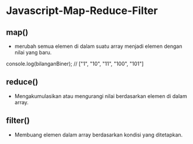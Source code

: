 # Javascript-Map-Reduce-Filter

## map()
- merubah semua elemen di dalam suatu array menjadi elemen dengan nilai yang baru.

console.log(bilanganBiner); // ["1", "10", "11", "100", "101"]
## reduce()
- Mengakumulasikan atau mengurangi nilai berdasarkan elemen di dalam array.

## filter()
- Membuang elemen dalam array berdasarkan kondisi yang ditetapkan.


